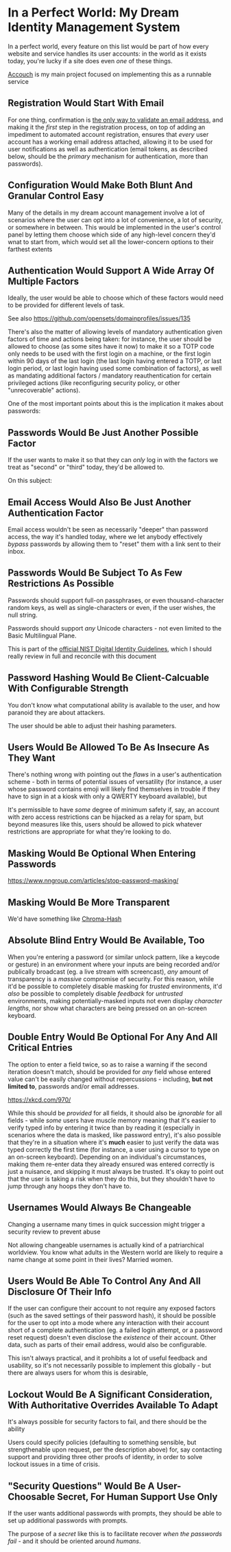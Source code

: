 # In a Perfect World: My Dream Identity Management System

In a perfect world, every feature on this list would be part of how every website and service handles its user accounts: in the world as it exists today, you're lucky if a site does even *one* of these things.

[Accouch](1ae14fdb-5356-456a-a12f-89513f3a50ef.md) is my main project focused on implementing this as a runnable service

## Registration Would Start With Email

For one thing, confirmation is [the only way to validate an email address][1], and making it the *first* step in the registration process, on top of adding an impediment to automated account registration, ensures that *every* user account has a working email address attached, allowing it to be used for user notifications as well as authentication (email tokens, as described below, should be the *primary* mechanism for authentication, more than passwords).

[1]: https://hackernoon.com/the-100-correct-way-to-validate-email-addresses-7c4818f24643#.qfzes3i2u

## Configuration Would Make Both Blunt And Granular Control Easy

Many of the details in my dream account management involve a lot of scenarios where the user can opt into a lot of convenience, a lot of security, or somewhere in between. This would be implemented in the user's control panel by letting them choose which side of any high-level concern they'd wnat to start from, which would set all the lower-concern options to their farthest extents

## Authentication Would Support A Wide Array Of Multiple Factors

Ideally, the user would be able to choose which of these factors would need to be provided for different levels of task.

See also https://github.com/opensets/domainprofiles/issues/135

There's also the matter of allowing levels of mandatory authentication given factors of time and actions being taken: for instance, the user should be allowed to choose (as some sites have it now) to make it so a TOTP code only needs to be used with the first login on a machine, or the first login within 90 days of the last login (the last login having entered a TOTP, or last login period, or last login having used some combination of factors), as well as mandating additional factors / mandatory reauthentication for certain privileged actions (like reconfiguring security policy, or other "unrecoverable" actions).

One of the most important points about this is the implication it makes about passwords:

## Passwords Would Be Just Another Possible Factor

If the user wants to make it so that they can *only* log in with the factors we treat as "second" or "third" today, they'd be allowed to.

On this subject:

## Email Access Would Also Be Just Another Authentication Factor

Email access wouldn't be seen as necessarily "deeper" than password access, the way it's handled today, where we let anybody effectively *bypass* passwords by allowing them to "reset" them with a link sent to their inbox.

## Passwords Would Be Subject To As Few Restrictions As Possible

Passwords should support full-on passphrases, or even thousand-character random keys, as well as single-characters or even, if the user wishes, the null string.

Passwords should support *any* Unicode characters - not even limited to the Basic Multilingual Plane.

This is part of the [official NIST Digital Identity Guidelines](https://pages.nist.gov/800-63-3/sp800-63b.html), which I should really review in full and reconcile with this document

## Password Hashing Would Be Client-Calcuable With Configurable Strength

You don't know what computational ability is available to the user, and how paranoid they are about attackers.

The user should be able to adjust their hashing parameters.

## Users Would Be Allowed To Be As Insecure As They Want

There's nothing wrong with pointing out the *flaws* in a user's authentication scheme - both in terms of potential issues of versatility (for instance, a user whose password contains emoji will likely find themselves in trouble if they have to sign in at a kiosk with only a QWERTY keyboard available), but

It's permissible to have *some* degree of minimum safety if, say, an account with zero access restrictions can be hijacked as a relay for spam, but beyond measures like this, users should be allowed to pick whatever restrictions are appropriate for what they're looking to do.

## Masking Would Be Optional When Entering Passwords

https://www.nngroup.com/articles/stop-password-masking/

## Masking Would Be More Transparent

We'd have something like [Chroma-Hash](http://mattt.github.io/Chroma-Hash/)

## Absolute Blind Entry Would Be Available, Too

When you're entering a password (or similar unlock pattern, like a keycode or gesture) in an environment where your inputs are being recorded and/or publically broadcast (eg. a live stream with screencast), *any* amount of transparency is a *massive* compromise of security. For this reason, while it'd be possible to completely disable masking for *trusted* environments, it'd *also* be possible to completely disable *feedback* for *untrusted* environments, making potentially-masked inputs not even display *character lengths*, nor show what characters are being pressed on an on-screen keyboard.

## Double Entry Would Be Optional For Any And All Critical Entries

The option to enter a field twice, so as to raise a warning if the second iteration doesn't match, should be provided for *any* field whose entered value can't be easily changed without repercussions - including, **but not limited to**, passwords and/or email addresses.

https://xkcd.com/970/

While this should be *provided* for all fields, it should also be *ignorable* for all fields - while *some* users have muscle memory meaning that it's easier to verify typed info by entering it twice than by reading it (especially in scenarios where the data is masked, like password entry), it's also possible that they're in a situation where it's **much** easier to just verify the data was typed correctly the first time (for instance, a user using a cursor to type on an on-screen keyboard). Depending on an individual's circumstances, making them re-enter data they already ensured was entered correctly is just a nuisance, and skipping it must always be trusted. It's okay to point out that the user is taking a risk when they do this, but they shouldn't have to jump through any hoops they don't have to.

## Usernames Would Always Be Changeable

Changing a username many times in quick succession might trigger a security review to prevent abuse

Not allowing changeable usernames is actually kind of a patriarchical worldview. You know what adults in the Western world are likely to require a name change at some point in their lives? Married women.

## Users Would Be Able To Control Any And All Disclosure Of Their Info

If the user can configure their account to not require any exposed factors (such as the saved settings of their password hash), it should be possible for the user to opt into a mode where any interaction with their account short of a complete authentication (eg. a failed login attempt, or a password reset request) doesn't even disclose the *existence* of their account. Other data, such as parts of their email address, would also be configurable.

This isn't always practical, and it prohibits a lot of useful feedback and usability, so it's not necessarily possible to implement this globally - but there are always users for whom this is desirable,

## Lockout Would Be A Significant Consideration, With Authoritative Overrides Available To Adapt

It's always possible for security factors to fail, and there should be the ability

Users could specify policies (defaulting to something sensible, but strengthenable upon request, per the description above) for, say contacting support and providing three other proofs of identity, in order to solve lockout issues in a time of crisis.

## "Security Questions" Would Be A User-Choosable Secret, For Human Support Use Only

If the user wants additional passwords with prompts, they should be able to set up additional passwords with prompts.

The purpose of a *secret* like this is to facilitate recover *when the passwords fail* - and it should be oriented around *humans*.
